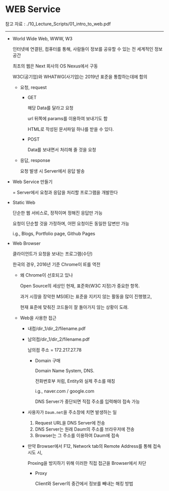 # WEB Service

참고 자료 : ./10_Lecture_Scripts/01_intro_to_web.pdf

---

- World Wide Web, WWW, W3

  인터넷에 연결된, 컴퓨터를 통해, 사람들이 정보를 공유할 수 있는 전 세계적인 정보 공간

  최초의 웹은 Next 회사의 OS Nexus에서 구동

  W3C(공기업)와 WHATWG(사기업)는 2019년 표준을 통합하는데에 합의

  - 요청, request
    - GET

      해당 Data를 달라고 요청

      url 뒤쪽에 params를 이용하여 보내기도 함

      HTML로 작성된 문서파일 하나를 받을 수 있다.

    - POST

      Data를 보내면서 처리해 줄 것을 요청
    
  - 응답, response

    요청 발생 시 Server에서 응답 발송

- Web Service 만들기

  = Server에서 요청과 응답을 처리할 프로그램을 개발한다

- Static Web

  단순한 웹 서비스로, 정적이며 정해진 응답만 가능

  요청이 단순할 것을 가정하며, 어떤 요청이든 동일한 답변만 가능

  i.g., Blogs, Portfolio page, Github Pages

- Web Browser

  클라이언트가 요청을 보내는 프로그램(수단)

  한국의 경우, 2016년 기준 Chrome이 IE를 역전

  - 왜 Chrome이 선호되고 있나

    Open Source의 세상인 현재, 표준화(W3C 지정)가 중요한 항목.

    과거 시장을 장악한 MS(IE)는 표준을 지키지 않는 활동을 많이 진행했고,

    현재 표준에 맞춰진 코드들이 잘 돌아가지 않는 상황이 도래.

  - Web을 사용한 접근

    - 내컴/dir_1/dir_2/filename.pdf

    - 남의컴/dir_1/dir_2/filename.pdf

      남의컴 주소 = 172.217.27.78

      - Domain 구매

        Domain Name System, DNS.

        전화번호부 처럼, Entity와 실제 주소를 매칭

        i.g., naver.com / google.com

        DNS Server가 중단되면 직접 주소를 입력해야 접속 가능

    - 사용자가 `Daum.net`을 주소창에 치면 발생하는 일

      1. Request URL을 DNS Server에 전송
      2. DNS Server는 원래 Daum의 주소를 브라우저에 전송
      3. Browser는 그 주소를 이용하여 Daum에 접속

    - 만약 Browser에서 F12, Network tab의 Remote Address를 통해 접속 시도 시,

      Proxing을 방지하기 위해 이러한 직접 접근을 Browser에서 차단

      - Proxy

        Client와 Server의 중간에서 정보를 빼내는 해킹 방법
